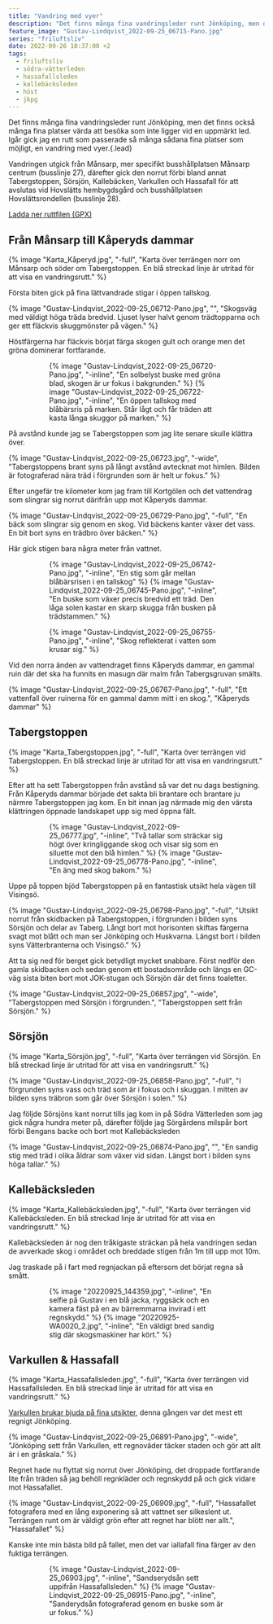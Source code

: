 ```yaml
---
title: "Vandring med vyer"
description: "Det finns många fina vandringsleder runt Jönköping, men det finns också många fina platser värda att besöka som inte ligger vid en uppmärkt led. Igår gick jag en rutt som passerade så många sådana fina platser som möjligt, en vandring med vyer."
feature_image: "Gustav-Lindqvist_2022-09-25_06715-Pano.jpg"
series: "friluftsliv"
date: 2022-09-26 10:37:00 +2
tags:
  - friluftsliv
  - södra-vätterleden
  - hassafallsleden
  - kallebäcksleden
  - höst
  - jkpg
---
```


Det finns många fina vandringsleder runt Jönköping, men det finns också många fina platser värda att besöka som inte ligger vid en uppmärkt led. Igår gick jag en rutt som passerade så många sådana fina platser som möjligt, en vandring med vyer.{.lead}

Vandringen utgick från Månsarp, mer specifikt busshållplatsen Månsarp centrum (busslinje 27), därefter gick den norrut förbi bland annat Tabergstoppen, Sörsjön, Kallebäcken, Varkullen och Hassafall för att avslutas vid Hovslätts hembygdsgård och busshållplatsen Hovslättsrondellen (busslinje 28).

<a id="ladda-ner-ruttfilen" href="Månsarp→Kåperyd→Taberg→Varkullen→Hassafall.gpx" class="Button" download>Ladda ner ruttfilen (GPX)</a>

## Från Månsarp till Kåperyds dammar

{% image "Karta_Kåperyd.jpg", "-full", "Karta över terrängen norr om Månsarp och söder om Tabergstoppen. En blå streckad linje är utritad för att visa en vandringsrutt." %}

Första biten gick på fina lättvandrade stigar i öppen tallskog.

{% image "Gustav-Lindqvist_2022-09-25_06712-Pano.jpg", "", "Skogsväg med väldigt höga träda bredvid. Ljuset lyser halvt genom trädtopparna och ger ett fläckvis skuggmönster på vägen." %}

Höstfärgerna har fläckvis börjat färga skogen gult och orange men det gröna dominerar fortfarande.

<figure class="gallery -wide">
    <figure class="gallery-row">
        {% image "Gustav-Lindqvist_2022-09-25_06720-Pano.jpg", "-inline", "En solbelyst buske med gröna blad, skogen är ur fokus i bakgrunden." %}
        {% image "Gustav-Lindqvist_2022-09-25_06722-Pano.jpg", "-inline", "En öppen tallskog med blåbärsris på marken. Står lågt och får träden att kasta långa skuggor på marken." %}
    </figure>
</figure>

På avstånd kunde jag se Tabergstoppen som jag lite senare skulle klättra över.

{% image "Gustav-Lindqvist_2022-09-25_06723.jpg", "-wide", "Tabergstoppens brant syns på långt avstånd avtecknat mot himlen. Bilden är fotograferad nära träd i förgrunden som är helt ur fokus." %}

Efter ungefär tre kilometer kom jag fram till Kortgölen och det vattendrag som slingrar sig norrut därifrån upp mot Kåperyds dammar.

{% image "Gustav-Lindqvist_2022-09-25_06729-Pano.jpg", "-full", "En bäck som slingrar sig genom en skog. Vid bäckens kanter växer det vass. En bit bort syns en trädbro över bäcken." %}

Här gick stigen bara några meter från vattnet.

<figure class="gallery -wide">
    <figure class="gallery-row">
        {% image "Gustav-Lindqvist_2022-09-25_06742-Pano.jpg", "-inline", "En stig som går mellan blåbärsrisen i en tallskog" %}
        {% image "Gustav-Lindqvist_2022-09-25_06745-Pano.jpg", "-inline", "En buske som växer precis bredvid ett träd. Den låga solen kastar en skarp skugga från busken på trädstammen." %}
    </figure>
    <figure class="gallery-row">
        {% image "Gustav-Lindqvist_2022-09-25_06755-Pano.jpg", "-inline", "Skog reflekterat i vatten som krusar sig." %}
    </figure>
</figure>

Vid den norra änden av vattendraget finns Kåperyds dammar, en gammal ruin där det ska ha funnits en masugn där malm från Tabergsgruvan smälts.

{% image "Gustav-Lindqvist_2022-09-25_06767-Pano.jpg", "-full", "Ett vattenfall över ruinerna för en gammal damm mitt i en skog.", "Kåperyds dammar" %}

## Tabergstoppen

{% image "Karta_Tabergstoppen.jpg", "-full", "Karta över terrängen vid Tabergstoppen. En blå streckad linje är utritad för att visa en vandringsrutt." %}

Efter att ha sett Tabergstoppen från avstånd så var det nu dags bestigning. Från Kåperyds dammar började det sakta bli brantare och brantare ju närmre Tabergstoppen jag kom. En bit innan jag närmade mig den värsta klättringen öppnade landskapet upp sig med öppna fält.

<figure class="gallery -wide">
    <figure class="gallery-row">
        {% image "Gustav-Lindqvist_2022-09-25_06777.jpg", "-inline", "Två tallar som sträckar sig högt över kringliggande skog och visar sig som en siluette mot den blå himlen." %}
        {% image "Gustav-Lindqvist_2022-09-25_06778-Pano.jpg", "-inline", "En äng med skog bakom." %}
    </figure>
</figure>

Uppe på toppen bjöd Tabergstoppen på en fantastisk utsikt hela vägen till Visingsö.

{% image "Gustav-Lindqvist_2022-09-25_06798-Pano.jpg", "-full", "Utsikt norrut från skidbacken på Tabergstoppen, i förgrunden i bilden syns Sörsjön och delar av Taberg. Långt bort mot horisonten skiftas färgerna svagt mot blått och man ser Jönköping och Huskvarna. Längst bort i bilden syns Vätterbranterna och Visingsö." %}

Att ta sig ned för berget gick betydligt mycket snabbare. Först nedför den gamla skidbacken och sedan genom ett bostadsområde och längs en GC-väg sista biten bort mot JOK-stugan och Sörsjön där det finns toaletter.

{% image "Gustav-Lindqvist_2022-09-25_06857.jpg", "-wide", "Tabergstoppen med Sörsjön i förgrunden.", "Tabergstoppen sett från Sörsjön." %}

## Sörsjön

{% image "Karta_Sörsjön.jpg", "-full", "Karta över terrängen vid Sörsjön. En blå streckad linje är utritad för att visa en vandringsrutt." %}

{% image "Gustav-Lindqvist_2022-09-25_06858-Pano.jpg", "-full", "I förgrunden syns vass och träd som är i fokus och i skuggan. I mitten av bilden syns träbron som går över Sörsjön i solen." %}

Jag följde Sörsjöns kant norrut tills jag kom in på Södra Vätterleden som jag gick några hundra meter på, därefter följde jag Sörgårdens milspår bort förbi Bengans backe och bort mot Kallebäcksleden

{% image "Gustav-Lindqvist_2022-09-25_06874-Pano.jpg", "", "En sandig stig med träd i olika åldrar som växer vid sidan. Längst bort i bilden syns höga tallar." %}

## Kallebäcksleden

{% image "Karta_Kallebäcksleden.jpg", "-full", "Karta över terrängen vid Kallebäcksleden. En blå streckad linje är utritad för att visa en vandringsrutt." %}

Kallebäcksleden är nog den tråkigaste sträckan på hela vandringen sedan de avverkade skog i området och breddade stigen från 1m till upp mot 10m.

Jag traskade på i fart med regnjackan på eftersom det börjat regna så smått.

<figure class="gallery">
    <figure class="gallery-row -no-wrap">
        {% image "20220925_144359.jpg", "-inline", "En selfie på Gustav i en blå jacka, ryggsäck och en kamera fäst på en av bärremmarna invirad i ett regnskydd." %}
        {% image "20220925-WA0020_2.jpg", "-inline", "En väldigt bred sandig stig där skogsmaskiner har kört." %}
    </figure>
</figure>


## Varkullen & Hassafall

{% image "Karta_Hassafallsleden.jpg", "-full", "Karta över terrängen vid Hassafallsleden. En blå streckad linje är utritad för att visa en vandringsrutt." %}

[Varkullen brukar bjuda på fina utsikter](/2016/06/19/hassafallsleden/), denna gången var det mest ett regnigt Jönköping.

{% image "Gustav-Lindqvist_2022-09-25_06891-Pano.jpg", "-wide", "Jönköping sett från Varkullen, ett regnoväder täcker staden och gör att allt är i en gråskala." %}

Regnet hade nu flyttat sig norrut över Jönköping, det droppade fortfarande lite från träden så jag behöll regnkläder och regnskydd på och gick vidare mot Hassafallet.

{% image "Gustav-Lindqvist_2022-09-25_06909.jpg", "-full", "Hassafallet fotografera med en lång exponering så att vattnet ser silkeslent ut. Terrängen runt om är väldigt grön efter att regnet har blött ner allt.", "Hassafallet" %}

Kanske inte min bästa bild på fallet, men det var iallafall fina färger av den fuktiga terrängen.

<figure class="gallery -wide">
    <figure class="gallery-row">
        {% image "Gustav-Lindqvist_2022-09-25_06903.jpg", "-inline", "Sandserydsån sett uppifrån Hassafallsleden." %}
        {% image "Gustav-Lindqvist_2022-09-25_06915-Pano.jpg", "-inline", "Sanderydsån fotograferad genom en buske som är ur fokus." %}
    </figure>
</figure>

